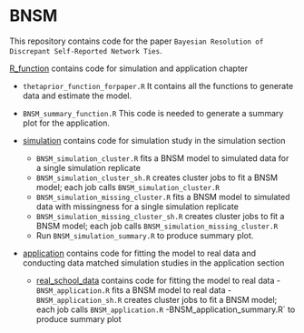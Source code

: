# BNSM

This repository contains code for the paper `Bayesian Resolution of Discrepant
Self-Reported Network Ties`.

[R_function](https://github.com/donga0223/BNSM/tree/main/R_function) contains code for simulation and application chapter 
 - `thetaprior_function_forpaper.R` It contains all the functions to generate data and estimate the model.
 - `BNSM_summary_function.R` This code is needed to generate a summary plot for the application.
 
 - [simulation](https://github.com/donga0223/BNSM/tree/main/R_function/simulation) contains code for simulation study in the simulation section
    - `BNSM_simulation_cluster.R` fits a BNSM model to simulated data for a single simulation replicate
    - `BNSM_simulation_cluster_sh.R` creates cluster jobs to fit a BNSM model; each job calls `BNSM_simulation_cluster.R`
    - `BNSM_simulation_missing_cluster.R` fits a BNSM model to simulated data with missingness for a single simulation replicate
    - `BNSM_simulation_missing_cluster_sh.R` creates cluster jobs to fit a BNSM model; each job calls `BNSM_simulation_missing_cluster.R`
    - Run `BNSM_simulation_summary.R` to produce summary plot.
    
 - [application](https://github.com/donga0223/BNSM/tree/main/R_function/application) contains code for fitting the model to real data and conducting data matched simulation studies in the application section
    - [real_school_data](https://github.com/donga0223/BNSM/tree/main/R_function/application/real_school_data) contains code for fitting the model to real data 
        -`BNSM_application.R` fits a BNSM model to real data
        -`BNSM_application_sh.R` creates cluster jobs to fit a BNSM model; each job calls `BNSM_application.R`
        -BNSM_application_summary.R` to produce summary plot 
 